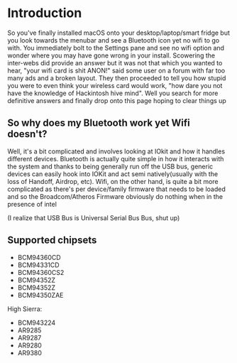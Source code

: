 # Introduction

So you've finally installed macOS onto your desktop/laptop/smart fridge but you look towards the menubar and see a Bluetooth icon yet no wifi to go with. You immediately bolt to the Settings pane and see no wifi option and wonder where you may have gone wrong in your install. Scowering the inter-webs did provide an answer but it was not that which you wanted to hear, "your wifi card is shit ANON!" said some user on a forum with far too many ads and a broken layout. They then proceeded to tell you how stupid you were to even think your wireless card would work, "how dare you not have the knowledge of Hackintosh hive mind". Well you search for more definitive answers and finally drop onto this page hoping to clear things up

## So why does my Bluetooth work yet Wifi doesn't?

Well, it's a bit complicated and involves looking at IOkit and how it handles different devices. Bluetooth is actually quite simple in how it interacts with the system and thanks to being generally run off the USB bus, generic devices can easily hook into IOKit and act semi natively\(usually with the loss of Handoff, Airdrop, etc\). Wifi, on the other hand, is quite a bit more complicated as there's per device/family firmware that needs to be loaded and so the Broadcom/Atheros Firmware obviously do nothing when in the presence of intel

\(I realize that USB Bus is Universal Serial Bus Bus, shut up\)

## Supported chipsets

* BCM94360CD
* BCM94331CD
* BCM94360CS2
* BCM94352Z
* BCM94352Z
* BCM94350ZAE

High Sierra:

* BCM943224
* AR9285
* AR9287
* AR9280
* AR9380


